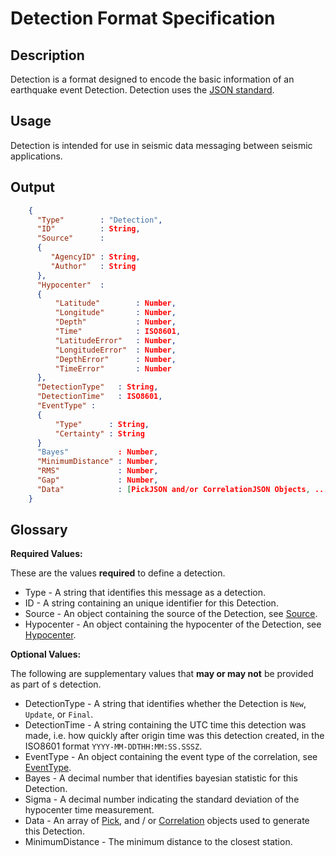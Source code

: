 # Detection Format Specification

## Description

Detection is a format designed to encode the basic information of an earthquake
event Detection.  Detection uses the [JSON standard](http://www.json.org).

## Usage

Detection is intended for use in seismic data messaging between seismic
applications.

## Output

```json
    {
      "Type"        : "Detection",
      "ID"          : String,
      "Source"      :
      {
         "AgencyID" : String,
         "Author"   : String
      },
      "Hypocenter"  :
      {
          "Latitude"        : Number,
          "Longitude"       : Number,
          "Depth"           : Number,
          "Time"            : ISO8601,
          "LatitudeError"   : Number,
          "LongitudeError"  : Number,
          "DepthError"      : Number,
          "TimeError"       : Number
      },
      "DetectionType"   : String,
      "DetectionTime"   : ISO8601,
      "EventType" :
      {
          "Type"      : String,
          "Certainty" : String
      }
      "Bayes"           : Number,
      "MinimumDistance" : Number,
      "RMS"             : Number,
      "Gap"             : Number,
      "Data"            : [PickJSON and/or CorrelationJSON Objects, ...]
    }
```

## Glossary

**Required Values:**

These are the values **required** to define a detection.

* Type - A string that identifies this message as a detection.
* ID - A string containing an unique identifier for this Detection.
* Source - An object containing the source of the Detection, see [Source](Source.md).
* Hypocenter - An object containing the hypocenter of the Detection, see [Hypocenter](Hypocenter.md).

**Optional Values:**

The following are supplementary values that **may or may not** be provided as part of s detection.

* DetectionType - A string that identifies whether the Detection is `New`, `Update`, or `Final`.
* DetectionTime - A string containing the UTC time this detection was made, i.e. how quickly after origin time was this detection created, in the ISO8601 format `YYYY-MM-DDTHH:MM:SS.SSSZ`.
* EventType - An object containing the event type of the correlation, see [EventType](EventType.md).
* Bayes - A decimal number that identifies bayesian statistic for this Detection.
* Sigma - A decimal number indicating the standard deviation of the hypocenter time measurement.
* Data - An array of [Pick](Pick.md), and / or [Correlation](Correlation.md) objects used to generate this Detection.
* MinimumDistance - The minimum distance to the closest station.
